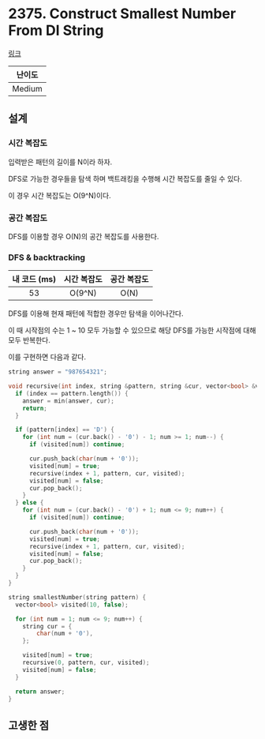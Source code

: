 # 2375. Construct Smallest Number From DI String

[링크](https://leetcode.com/problems/construct-smallest-number-from-di-string/)

| 난이도 |
| :----: |
| Medium |

## 설계

### 시간 복잡도

입력받은 패턴의 길이를 N이라 하자.

DFS로 가능한 경우들을 탐색 하며 백트래킹을 수행해 시간 복잡도를 줄일 수 있다.

이 경우 시간 복잡도는 O(9^N)이다.

### 공간 복잡도

DFS를 이용할 경우 O(N)의 공간 복잡도를 사용한다.

### DFS & backtracking

| 내 코드 (ms) | 시간 복잡도 | 공간 복잡도 |
| :----------: | :---------: | :---------: |
|      53      |   O(9^N)    |    O(N)     |

DFS를 이용해 현재 패턴에 적합한 경우만 탐색을 이어나간다.

이 때 시작점의 수는 1 ~ 10 모두 가능할 수 있으므로 해당 DFS를 가능한 시작점에 대해 모두 반복한다.

이를 구현하면 다음과 같다.

```cpp
string answer = "987654321";

void recursive(int index, string &pattern, string &cur, vector<bool> &visited) {
  if (index == pattern.length()) {
    answer = min(answer, cur);
    return;
  }

  if (pattern[index] == 'D') {
    for (int num = (cur.back() - '0') - 1; num >= 1; num--) {
      if (visited[num]) continue;

      cur.push_back(char(num + '0'));
      visited[num] = true;
      recursive(index + 1, pattern, cur, visited);
      visited[num] = false;
      cur.pop_back();
    }
  } else {
    for (int num = (cur.back() - '0') + 1; num <= 9; num++) {
      if (visited[num]) continue;

      cur.push_back(char(num + '0'));
      visited[num] = true;
      recursive(index + 1, pattern, cur, visited);
      visited[num] = false;
      cur.pop_back();
    }
  }
}

string smallestNumber(string pattern) {
  vector<bool> visited(10, false);

  for (int num = 1; num <= 9; num++) {
    string cur = {
        char(num + '0'),
    };

    visited[num] = true;
    recursive(0, pattern, cur, visited);
    visited[num] = false;
  }

  return answer;
}
```

## 고생한 점
